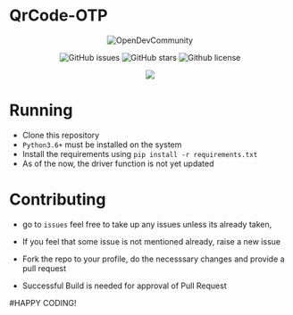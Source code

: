 # QrCode-OTP
<p align = "center">
    <img alt="OpenDevCommunity" src="https://img.shields.io/badge/MadeBy-OpenDevCommunity-orange"></a>
</p>
<p align="center">
   <img alt="GitHub issues" src="https://img.shields.io/github/issues/Open-Dev-Community/QrCode-OTP"></a>
   <img alt="GitHub stars" src="https://img.shields.io/github/stars/Open-Dev-Community/QrCode-OTP"></a>
   <img alt="Github license" src="https://img.shields.io/github/license/Open-Dev-Community/QrCode-OTP"></a>
</p>
<p align = "center">
    <a href="https://github.com/Open-Dev-Community/QrCode-OTP" alt="Contributors">
    <img src="https://img.shields.io/github/contributors/Open-Dev-Community/QrCode-OTP"/><a>
</p>

# Running
- Clone this repository
- `Python3.6+` must be installed on the system
- Install the requirements using `pip install -r requirements.txt`
- As of the now, the driver function is not yet updated

# Contributing

- go to `issues` feel free to take up any issues unless its already taken,
- If you feel that some issue is not mentioned already, raise a new issue

- Fork the repo to your profile, do the necesssary changes and provide a pull request

- Successful Build is needed for approval of Pull Request

#HAPPY CODING!